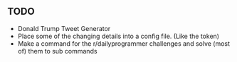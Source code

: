 **TODO** 
-
- Donald Trump Tweet Generator
- Place some of the changing details into a config file. (Like the token)
- Make a command for the r/dailyprogrammer challenges and solve (most of) them to sub commands